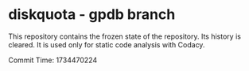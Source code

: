 # diskquota - gpdb branch

This repository contains the frozen state of the repository.
Its history is cleared. It is used only for static code
analysis with Codacy.

Commit Time: 1734470224